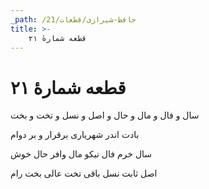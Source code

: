 ```yaml
---
_path: /حافظ-شیرازی/قطعات/21
title: >-
    قطعه شمارهٔ ۲۱
---
```

# قطعه شمارهٔ ۲۱

<div class="b" id="bn1"><div class="m1"><p>سال و فال و مال و حال و اصل و نسل و تخت و بخت</p></div>
<div class="m2"><p>بادت اندر شهریاری برقرار و بر دوام</p></div></div>
<div class="b" id="bn2"><div class="m1"><p>سال خرم فال نیکو مال وافر حال خوش</p></div>
<div class="m2"><p>اصل ثابت نسل باقی تخت عالی بخت رام</p></div></div>
